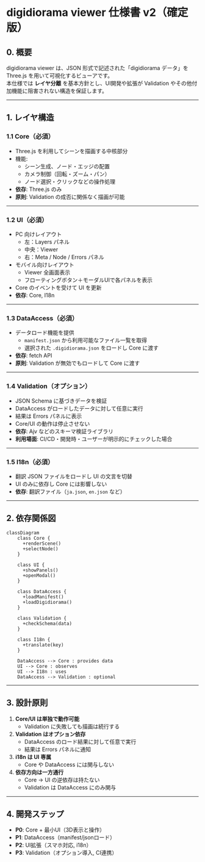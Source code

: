 # digidiorama viewer 仕様書 v2（確定版）

## 0. 概要
digidiorama viewer は、JSON 形式で記述された「digidiorama データ」を Three.js を用いて可視化するビューアです。  
本仕様では **レイヤ分離** を基本方針とし、UI開発や拡張が Validation やその他付加機能に阻害されない構造を保証します。  

---

## 1. レイヤ構造

### 1.1 Core（必須）
- Three.js を利用してシーンを描画する中核部分  
- 機能:  
  - シーン生成、ノード・エッジの配置  
  - カメラ制御（回転・ズーム・パン）  
  - ノード選択・クリックなどの操作処理  
- **依存**: Three.js のみ  
- **原則**: Validation の成否に関係なく描画が可能  

---

### 1.2 UI（必須）
- PC 向けレイアウト  
  - 左：Layers パネル  
  - 中央：Viewer  
  - 右：Meta / Node / Errors パネル  
- モバイル向けレイアウト  
  - Viewer 全画面表示  
  - フローティングボタン＋モーダルUIで各パネルを表示  
- Core のイベントを受けて UI を更新  
- **依存**: Core, I18n  

---

### 1.3 DataAccess（必須）
- データロード機能を提供  
  - `manifest.json` から利用可能なファイル一覧を取得  
  - 選択された `.digidiorama.json` をロードし Core に渡す  
- **依存**: fetch API  
- **原則**: Validation が無効でもロードして Core に渡す  

---

### 1.4 Validation（オプション）
- JSON Schema に基づきデータを検証  
- DataAccess がロードしたデータに対して任意に実行  
- 結果は Errors パネルに表示  
- Core/UI の動作は停止させない  
- **依存**: Ajv などのスキーマ検証ライブラリ  
- **利用場面**: CI/CD・開発時・ユーザーが明示的にチェックした場合  

---

### 1.5 I18n（必須）
- 翻訳 JSON ファイルをロードし UI の文言を切替  
- UI のみに依存し Core には影響しない  
- **依存**: 翻訳ファイル（`ja.json`, `en.json` など）  

---

## 2. 依存関係図

```mermaid
classDiagram
    class Core {
      +renderScene()
      +selectNode()
    }

    class UI {
      +showPanels()
      +openModal()
    }

    class DataAccess {
      +loadManifest()
      +loadDigidiorama()
    }

    class Validation {
      +checkSchema(data)
    }

    class I18n {
      +translate(key)
    }

    DataAccess --> Core : provides data
    UI --> Core : observes
    UI --> I18n : uses
    DataAccess --> Validation : optional
```

---

## 3. 設計原則
1. **Core/UI は単独で動作可能**  
   - Validation に失敗しても描画は続行する  
2. **Validation はオプション依存**  
   - DataAccess のロード結果に対して任意で実行  
   - 結果は Errors パネルに通知  
3. **i18n は UI 専属**  
   - Core や DataAccess には関与しない  
4. **依存方向は一方通行**  
   - Core → UI の逆依存は持たない  
   - Validation は DataAccess にのみ関与  

---

## 4. 開発ステップ
- **P0**: Core + 最小UI（3D表示と操作）  
- **P1**: DataAccess（manifest/jsonロード）  
- **P2**: UI拡張（スマホ対応, i18n）  
- **P3**: Validation（オプション導入, CI連携）  
